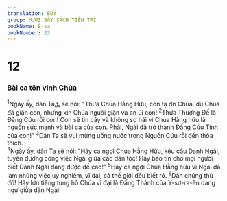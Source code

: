 ```yaml
---
translation: BDY
group: MƯỜI BẢY SÁCH TIÊN TRI
bookName: Ê-sa 
bookNumber: 23
---
```


<div class="title"><h1>12</h1><h3>Bài ca tôn vinh Chúa</h3></div>
<span class="verse es_12_1"><sup>1</sup>Ngày ấy, dân Ta<a href="#" data-toggle="tooltip" data-placement="bottom" title="Nt ngươi">⚓</a> sẽ nói: &#34;Thưa Chúa Hằng Hữu, con tạ ơn Chúa, dù Chúa đã giận con, nhưng xin Chúa nguôi giận và an ủi con! </span>
<span class="verse es_12_2"><sup>2</sup>Thưa Thượng Đế là Đấng Cứu rỗi con! Con sẽ tin cậy và không sợ hãi vì Chúa Hằng hữu là nguồn sức mạnh và bài ca của con. Phải, Ngài đã trở thành Đấng Cứu Tinh của con!&#34; </span>
<span class="verse es_12_3"><sup>3</sup>Dân Ta sẽ vui mừng uống nước trong Nguồn Cứu rỗi đến thỏa thích.<br/></span>
<span class="verse es_12_4"><sup>4</sup>Ngày ấy, dân Ta sẽ nói: &#34;Hãy ca ngợi Chúa Hằng Hữu, kêu cầu Danh Ngài, tuyên dương công việc Ngài giữa các dân tộc! Hãy báo tin cho mọi người biết Danh Ngài đang được đề cao!&#34; </span>
<span class="verse es_12_5"><sup>5</sup>Hãy ca ngợi Chúa Hằng hữu vì Ngài đã làm những việc uy nghiêm, vĩ đại, cả thế giới đều biết rõ. </span>
<span class="verse es_12_6"><sup>6</sup>Dân chúng thủ đô! Hãy lớn tiếng tung hồ Chúa vĩ đại là Đấng Thánh của Y-sơ-ra-ên dang ngự giữa dân Ngài.</span>
